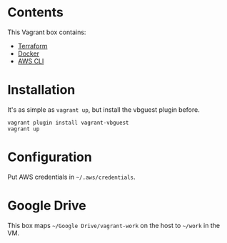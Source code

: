 # Contents

This Vagrant box contains:

* [Terraform](https://www.terraform.io)
* [Docker](https://www.docker.com/)
* [AWS CLI](https://docs.aws.amazon.com/cli/latest/userguide)


# Installation

It's as simple as `vagrant up`, but install the vbguest plugin before.

```
vagrant plugin install vagrant-vbguest
vagrant up
```


# Configuration

Put AWS credentials in `~/.aws/credentials`.


# Google Drive

This box maps `~/Google Drive/vagrant-work` on the host to `~/work` in the VM.
